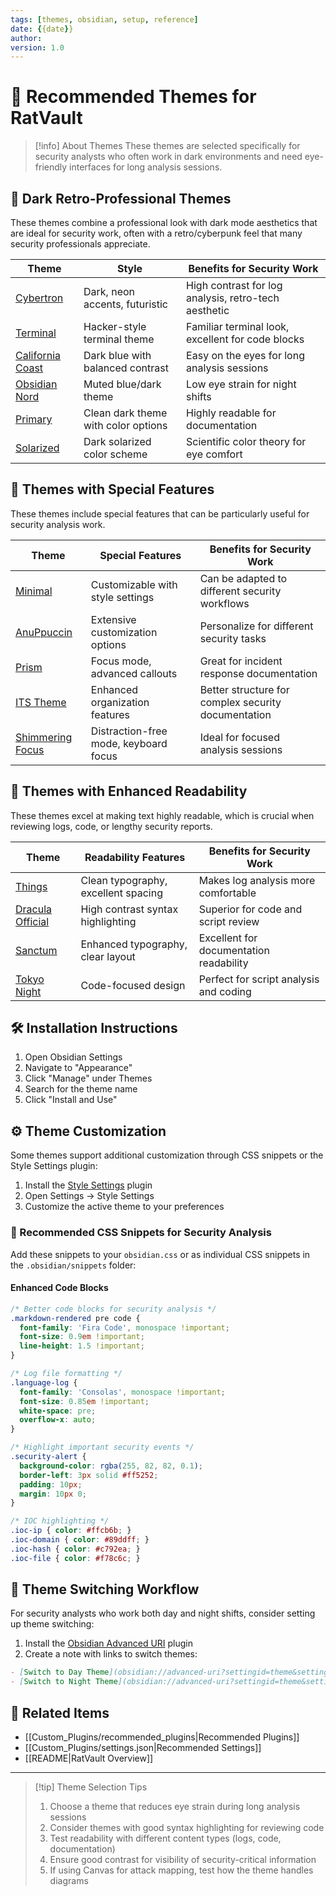 ```yaml
---
tags: [themes, obsidian, setup, reference]
date: {{date}}
author: 
version: 1.0
---
```


# 🎨 Recommended Themes for RatVault

> [!info] About Themes
> These themes are selected specifically for security analysts who often work in dark environments and need eye-friendly interfaces for long analysis sessions.

## 🌃 Dark Retro-Professional Themes

These themes combine a professional look with dark mode aesthetics that are ideal for security work, often with a retro/cyberpunk feel that many security professionals appreciate.

| Theme | Style | Benefits for Security Work |
|-------|-------|---------------------------|
| [Cybertron](https://github.com/nickmilo/cybertron) | Dark, neon accents, futuristic | High contrast for log analysis, retro-tech aesthetic |
| [Terminal](https://github.com/krios2146/obsidian-terminal) | Hacker-style terminal theme | Familiar terminal look, excellent for code blocks |
| [California Coast](https://github.com/mgmeyers/obsidian-california-coast-theme) | Dark blue with balanced contrast | Easy on the eyes for long analysis sessions |
| [Obsidian Nord](https://github.com/insanum/obsidian-nord) | Muted blue/dark theme | Low eye strain for night shifts |
| [Primary](https://github.com/ceciliamay/obsidianmd-theme-primary) | Clean dark theme with color options | Highly readable for documentation |
| [Solarized](https://github.com/Slowbad/obsidian-solarized) | Dark solarized color scheme | Scientific color theory for eye comfort |

## 🧩 Themes with Special Features

These themes include special features that can be particularly useful for security analysis work.

| Theme | Special Features | Benefits for Security Work |
|-------|-----------------|---------------------------|
| [Minimal](https://github.com/kepano/obsidian-minimal) | Customizable with style settings | Can be adapted to different security workflows |
| [AnuPpuccin](https://github.com/AnubisNekhet/AnuPpuccin) | Extensive customization options | Personalize for different security tasks |
| [Prism](https://github.com/damiankorcz/Prism-Theme) | Focus mode, advanced callouts | Great for incident response documentation |
| [ITS Theme](https://github.com/SlRvb/Obsidian--ITS-Theme) | Enhanced organization features | Better structure for complex security documentation |
| [Shimmering Focus](https://github.com/chrisgrieser/shimmering-focus) | Distraction-free mode, keyboard focus | Ideal for focused analysis sessions |

## 🎯 Themes with Enhanced Readability

These themes excel at making text highly readable, which is crucial when reviewing logs, code, or lengthy security reports.

| Theme | Readability Features | Benefits for Security Work |
|-------|---------------------|---------------------------|
| [Things](https://github.com/colineckert/obsidian-things) | Clean typography, excellent spacing | Makes log analysis more comfortable |
| [Dracula Official](https://github.com/dracula/obsidian) | High contrast syntax highlighting | Superior for code and script review |
| [Sanctum](https://github.com/jdanielmourao/obsidian-sanctum) | Enhanced typography, clear layout | Excellent for documentation readability |
| [Tokyo Night](https://github.com/tcmmichaelb139/obsidian-tokyonight) | Code-focused design | Perfect for script analysis and coding |

## 🛠️ Installation Instructions

1. Open Obsidian Settings
2. Navigate to "Appearance"
3. Click "Manage" under Themes
4. Search for the theme name
5. Click "Install and Use"

## ⚙️ Theme Customization

Some themes support additional customization through CSS snippets or the Style Settings plugin:

1. Install the [Style Settings](https://github.com/mgmeyers/obsidian-style-settings) plugin
2. Open Settings → Style Settings
3. Customize the active theme to your preferences

### 📝 Recommended CSS Snippets for Security Analysis

Add these snippets to your `obsidian.css` or as individual CSS snippets in the `.obsidian/snippets` folder:

#### Enhanced Code Blocks

```css
/* Better code blocks for security analysis */
.markdown-rendered pre code {
  font-family: 'Fira Code', monospace !important;
  font-size: 0.9em !important;
  line-height: 1.5 !important;
}

/* Log file formatting */
.language-log {
  font-family: 'Consolas', monospace !important;
  font-size: 0.85em !important;
  white-space: pre;
  overflow-x: auto;
}

/* Highlight important security events */
.security-alert {
  background-color: rgba(255, 82, 82, 0.1);
  border-left: 3px solid #ff5252;
  padding: 10px;
  margin: 10px 0;
}

/* IOC highlighting */
.ioc-ip { color: #ffcb6b; }
.ioc-domain { color: #89ddff; }
.ioc-hash { color: #c792ea; }
.ioc-file { color: #f78c6c; }
```

## 🔄 Theme Switching Workflow

For security analysts who work both day and night shifts, consider setting up theme switching:

1. Install the [Obsidian Advanced URI](https://github.com/Vinzent03/obsidian-advanced-uri) plugin
2. Create a note with links to switch themes:

```markdown
- [Switch to Day Theme](obsidian://advanced-uri?settingid=theme&settingvalue=Minimal)
- [Switch to Night Theme](obsidian://advanced-uri?settingid=theme&settingvalue=Cybertron)
```

## 📎 Related Items

- [[Custom_Plugins/recommended_plugins|Recommended Plugins]]
- [[Custom_Plugins/settings.json|Recommended Settings]]
- [[README|RatVault Overview]]

---

> [!tip] Theme Selection Tips
> 1. Choose a theme that reduces eye strain during long analysis sessions
> 2. Consider themes with good syntax highlighting for reviewing code
> 3. Test readability with different content types (logs, code, documentation)
> 4. Ensure good contrast for visibility of security-critical information
> 5. If using Canvas for attack mapping, test how the theme handles diagrams 